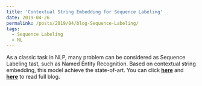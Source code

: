```yaml
---
title: 'Contextual String Embedding for Sequence Labeling'
date: 2019-04-26
permalink: /posts/2019/04/blog-Sequence-Labeling/
tags:
  - Sequence Labeling
  - NL
---
```


As a classic task in NLP, many problem can be considered as Sequence Labeling tast, such as Named Entity Recognition. Based on contextual string embedding, this model achieve the state-of-art. You can click [**here**](https://zhuanlan.zhihu.com/p/63746935) and [**here**](https://pridelee.github.io/files/blog/context-string-embedding-for-sequence-labelling.pdf) to read full blog. 
